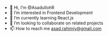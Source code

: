 - 👋 Hi, I’m @AsadullohR
- 👀 I’m interested in Frontend Development
- 🌱 I’m currently learning React.js
- 💞️ I’m looking to collaborate on related projects
- 📫 How to reach me asad.rahimiy@gmail.com
